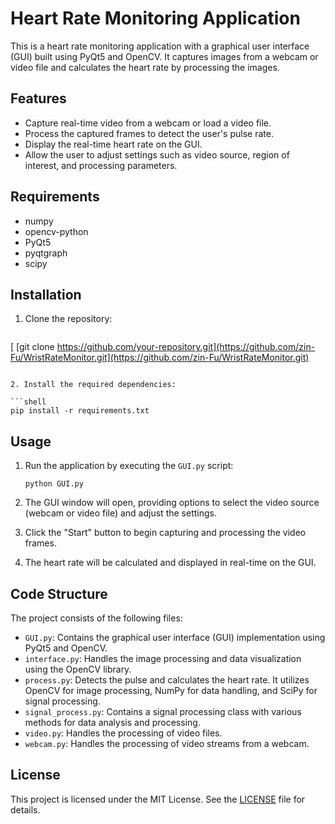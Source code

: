 # Heart Rate Monitoring Application

This is a heart rate monitoring application with a graphical user interface (GUI) built using PyQt5 and OpenCV. It captures images from a webcam or video file and calculates the heart rate by processing the images.

## Features

- Capture real-time video from a webcam or load a video file.
- Process the captured frames to detect the user's pulse rate.
- Display the real-time heart rate on the GUI.
- Allow the user to adjust settings such as video source, region of interest, and processing parameters.

## Requirements

- numpy
- opencv-python
- PyQt5
- pyqtgraph
- scipy

## Installation

1. Clone the repository:

   ```shell
[   [git clone https://github.com/your-repository.git](https://github.com/zin-Fu/WristRateMonitor.git](https://github.com/zin-Fu/WristRateMonitor.git)
   ```

2. Install the required dependencies:

   ```shell
   pip install -r requirements.txt
   ```

## Usage

1. Run the application by executing the `GUI.py` script:

   ```shell
   python GUI.py
   ```

2. The GUI window will open, providing options to select the video source (webcam or video file) and adjust the settings.

3. Click the "Start" button to begin capturing and processing the video frames.

4. The heart rate will be calculated and displayed in real-time on the GUI.

## Code Structure

The project consists of the following files:

- `GUI.py`: Contains the graphical user interface (GUI) implementation using PyQt5 and OpenCV.
- `interface.py`: Handles the image processing and data visualization using the OpenCV library.
- `process.py`: Detects the pulse and calculates the heart rate. It utilizes OpenCV for image processing, NumPy for data handling, and SciPy for signal processing.
- `signal_process.py`: Contains a signal processing class with various methods for data analysis and processing.
- `video.py`: Handles the processing of video files.
- `webcam.py`: Handles the processing of video streams from a webcam.

## License

This project is licensed under the MIT License. See the [LICENSE](LICENSE) file for details.

